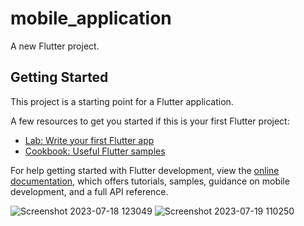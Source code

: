 # mobile_application

A new Flutter project.

## Getting Started

This project is a starting point for a Flutter application.

A few resources to get you started if this is your first Flutter project:

- [Lab: Write your first Flutter app](https://docs.flutter.dev/get-started/codelab)
- [Cookbook: Useful Flutter samples](https://docs.flutter.dev/cookbook)

For help getting started with Flutter development, view the
[online documentation](https://docs.flutter.dev/), which offers tutorials,
samples, guidance on mobile development, and a full API reference.


![Screenshot 2023-07-18 123049](https://github.com/MHFerdous/Flutter_RestAPI_FireBase/assets/124442011/1e9e736d-4438-496b-80c6-52c75b83eff0)
![Screenshot 2023-07-19 110250](https://github.com/MHFerdous/Flutter_RestAPI_FireBase/assets/124442011/06a9477b-8d9c-4dd1-9c9d-e21eea924139)


